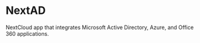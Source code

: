 # NextAD
NextCloud app that integrates Microsoft Active Directory, Azure, and Office 360 applications.
